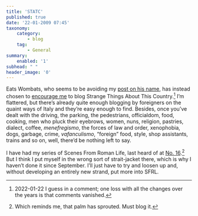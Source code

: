 ```yaml
---
title: 'STATC'
published: true
date: '22-01-2009 07:45'
taxonomy:
    category:
        - blog
    tag:
        - General
summary:
    enabled: '1'
subhead: " "
header_image: '0'
---
```


Eats Wombats, who seems to be avoiding my [post on his name](http://jeremycherfas.net/blog/acronym-news/), has instead chosen to [encourage me](http://jeremycherfas.net/blog/no-no-god-buses-in-genoa/) to blog Strange Things About This Country.[^1] I’m flattered, but there’s already quite enough blogging by foreigners on the quaint ways of Italy and they’re easy enough to find. Besides, once you’ve dealt with the driving, the parking, the pedestrians, officialdom, food, cooking, men who pluck their eyebrows, women, nuns, religion, pastries, dialect, coffee, _menefregismo_, the forces of law and order, xenophobia, dogs, garbage, crime, _vafanculismo_, “foreign” food, style, shop assistants, trains and so on, well, there’d be nothing left to say.

I have had my series of Scenes From Roman Life, last heard of at [No. 16](https://jeremycherfas.net/blog/scenes-from-roman-life-16-a-palm/).[^fn1] But I think I put myself in the wrong sort of strait-jacket there, which is why I haven’t done it since September. I’ll just have to try and loosen up and, without developing an entirely new strand, put more into SFRL.

[^fn1]: Which reminds me, that palm has sprouted. Must blog it. 

[^1]: 2022-01-22 I guess in a comment; one loss with all the changes over the years is that comments vanished.

